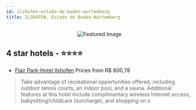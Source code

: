 ```yaml
---
id: ilshofen-estado-de-baden-wurtemberg
title: ILSHOFEN, Estado de Baden-Wurtemberg
---
```


<center><img src="https://i.travelapi.com/hotels/5000000/4480000/4478700/4478659/76ea75f9_z.jpg" alt="Featured Image" /></center>


##  4 star hotels - ⭐️⭐️⭐️⭐️

-    [Flair Park-Hotel Ilshofen](https://us.hurb.com/hotels/ilshofen/flair-park-hotel-ilshofen-JNP-JP348271?cmp=18055) Prices from R$ 600,78
   > Take advantage of recreational opportunities offered, including outdoor tennis courts, an indoor pool, and a sauna. Additional features at this hotel include complimentary wireless Internet access, babysitting/childcare (surcharge), and shopping on s
